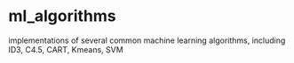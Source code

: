 # ml_algorithms
implementations of several common machine learning algorithms, including ID3, C4.5, CART, Kmeans,
SVM
